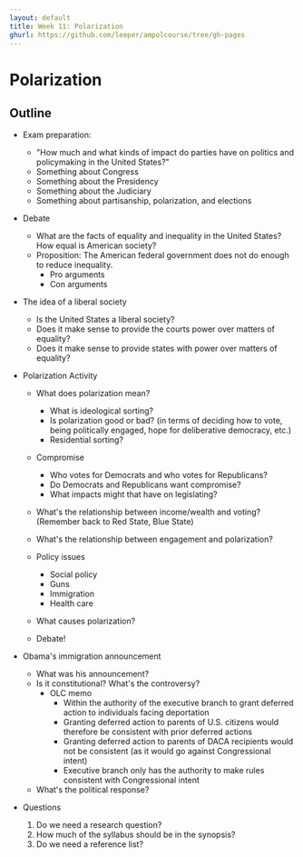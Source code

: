 ```yaml
---
layout: default
title: Week 11: Polarization
ghurl: https://github.com/leeper/ampolcourse/tree/gh-pages
---
```


# Polarization #

## Outline ##

 - Exam preparation:
   - "How much and what kinds of impact do parties have on politics and policymaking in the United States?"
   - Something about Congress
   - Something about the Presidency
   - Something about the Judiciary
   - Something about partisanship, polarization, and elections
 
 - Debate
   - What are the facts of equality and inequality in the United States? How equal is American society?
   - Proposition: The American federal government does not do enough to reduce inequality.
     - Pro arguments
     - Con arguments

 - The idea of a liberal society
   - Is the United States a liberal society?
   - Does it make sense to provide the courts power over matters of equality?
   - Does it make sense to provide states with power over matters of equality?

   
 - Polarization Activity
   - What does polarization mean?
     - What is ideological sorting?
     - Is polarization good or bad? (in terms of deciding how to vote, being politically engaged, hope for deliberative democracy, etc.)
     - Residential sorting?
   - Compromise
     - Who votes for Democrats and who votes for Republicans?
     - Do Democrats and Republicans want compromise?
     - What impacts might that have on legislating?
   - What's the relationship between income/wealth and voting? (Remember back to Red State, Blue State)
   - What's the relationship between engagement and polarization?
   - Policy issues
     - Social policy
     - Guns
     - Immigration
     - Health care
   - What causes polarization?
   
   - Debate!
 
 
 - Obama's immigration announcement
   - What was his announcement?
   - Is it constitutional? What's the controversy?
     - OLC memo
       - Within the authority of the executive branch to grant deferred action to individuals facing deportation
       - Granting deferred action to parents of U.S. citizens would therefore be consistent with prior deferred actions
       - Granting deferred action to parents of DACA recipients would not be consistent (as it would go against Congressional intent)
       - Executive branch only has the authority to make rules consistent with Congressional intent
   - What's the political response?
 
 - Questions
   1) Do we need a research question?
   2) How much of the syllabus should be in the synopsis?
   3) Do we need a reference list?
